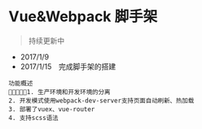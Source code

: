 # Vue&Webpack&nbsp;脚手架
> 持续更新中

- 2017/1/9
- 2017/1/15&emsp;完成脚手架的搭建
```
功能概述
1. 生产环境和开发环境的分离
2. 开发模式使用webpack-dev-server支持页面自动刷新、热加载
3. 部署了vuex、vue-router
4. 支持scss语法
```



